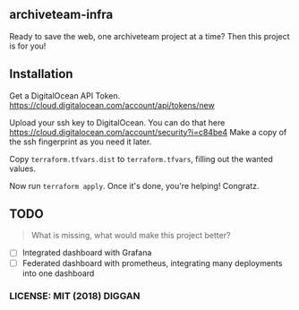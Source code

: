 ## archiveteam-infra

Ready to save the web, one archiveteam project at a time? Then this project is for you!

## Installation

Get a DigitalOcean API Token. https://cloud.digitalocean.com/account/api/tokens/new

Upload your ssh key to DigitalOcean. You can do that here https://cloud.digitalocean.com/account/security?i=c84be4 Make a copy of the ssh fingerprint as you need it later.

Copy `terraform.tfvars.dist` to `terraform.tfvars`, filling out the wanted values.

Now run `terraform apply`. Once it's done, you're helping! Congratz.

## TODO

> What is missing, what would make this project better?

- [ ] Integrated dashboard with Grafana
- [ ] Federated dashboard with prometheus, integrating many deployments into one dashboard

### LICENSE: MIT (2018) DIGGAN
